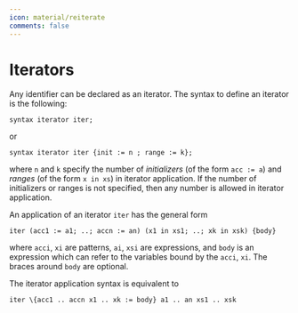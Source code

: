 ```yaml
---
icon: material/reiterate
comments: false
---
```


# Iterators

Any identifier can be declared as an iterator. The syntax to define an iterator is the following:

```juvix
syntax iterator iter;
```

or

```juvix
syntax iterator iter {init := n ; range := k};
```

where `n` and `k` specify the number of _initializers_ (of the form `acc := a`) and _ranges_ (of the form `x in xs`) in iterator application. If the number of initializers or ranges is not specified, then any number is allowed in iterator application.

An application of an iterator `iter` has the general form

```juvix
iter (acc1 := a1; ..; accn := an) (x1 in xs1; ..; xk in xsk) {body}
```

where `acci`, `xi` are patterns, `ai`, `xsi` are expressions, and `body` is an expression which can refer to the variables bound by the `acci`, `xi`. The braces around `body` are optional.

The iterator application syntax is equivalent to

```juvix
iter \{acc1 .. accn x1 .. xk := body} a1 .. an xs1 .. xsk
```

